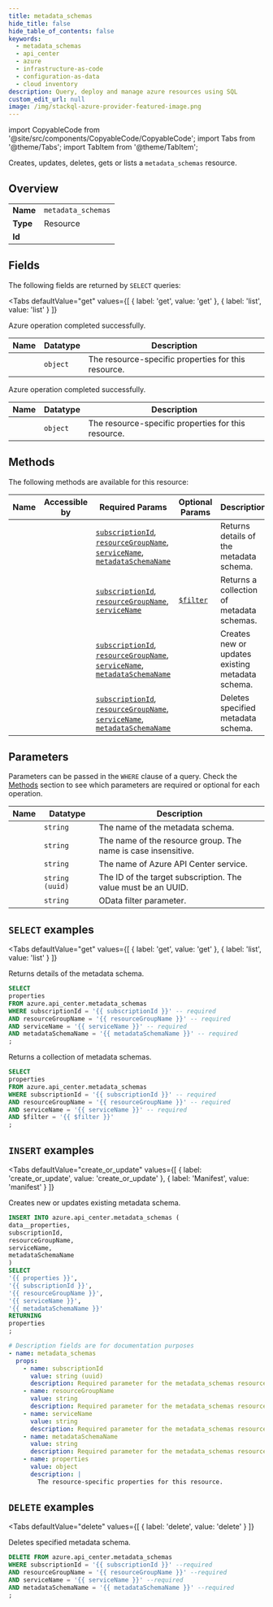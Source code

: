 ```yaml
--- 
title: metadata_schemas
hide_title: false
hide_table_of_contents: false
keywords:
  - metadata_schemas
  - api_center
  - azure
  - infrastructure-as-code
  - configuration-as-data
  - cloud inventory
description: Query, deploy and manage azure resources using SQL
custom_edit_url: null
image: /img/stackql-azure-provider-featured-image.png
---
```


import CopyableCode from '@site/src/components/CopyableCode/CopyableCode';
import Tabs from '@theme/Tabs';
import TabItem from '@theme/TabItem';

Creates, updates, deletes, gets or lists a <code>metadata_schemas</code> resource.

## Overview
<table><tbody>
<tr><td><b>Name</b></td><td><code>metadata_schemas</code></td></tr>
<tr><td><b>Type</b></td><td>Resource</td></tr>
<tr><td><b>Id</b></td><td><CopyableCode code="azure.api_center.metadata_schemas" /></td></tr>
</tbody></table>

## Fields

The following fields are returned by `SELECT` queries:

<Tabs
    defaultValue="get"
    values={[
        { label: 'get', value: 'get' },
        { label: 'list', value: 'list' }
    ]}
>
<TabItem value="get">

Azure operation completed successfully.

<table>
<thead>
    <tr>
    <th>Name</th>
    <th>Datatype</th>
    <th>Description</th>
    </tr>
</thead>
<tbody>
<tr>
    <td><CopyableCode code="properties" /></td>
    <td><code>object</code></td>
    <td>The resource-specific properties for this resource.</td>
</tr>
</tbody>
</table>
</TabItem>
<TabItem value="list">

Azure operation completed successfully.

<table>
<thead>
    <tr>
    <th>Name</th>
    <th>Datatype</th>
    <th>Description</th>
    </tr>
</thead>
<tbody>
<tr>
    <td><CopyableCode code="properties" /></td>
    <td><code>object</code></td>
    <td>The resource-specific properties for this resource.</td>
</tr>
</tbody>
</table>
</TabItem>
</Tabs>

## Methods

The following methods are available for this resource:

<table>
<thead>
    <tr>
    <th>Name</th>
    <th>Accessible by</th>
    <th>Required Params</th>
    <th>Optional Params</th>
    <th>Description</th>
    </tr>
</thead>
<tbody>
<tr>
    <td><a href="#get"><CopyableCode code="get" /></a></td>
    <td><CopyableCode code="select" /></td>
    <td><a href="#parameter-subscriptionId"><code>subscriptionId</code></a>, <a href="#parameter-resourceGroupName"><code>resourceGroupName</code></a>, <a href="#parameter-serviceName"><code>serviceName</code></a>, <a href="#parameter-metadataSchemaName"><code>metadataSchemaName</code></a></td>
    <td></td>
    <td>Returns details of the metadata schema.</td>
</tr>
<tr>
    <td><a href="#list"><CopyableCode code="list" /></a></td>
    <td><CopyableCode code="select" /></td>
    <td><a href="#parameter-subscriptionId"><code>subscriptionId</code></a>, <a href="#parameter-resourceGroupName"><code>resourceGroupName</code></a>, <a href="#parameter-serviceName"><code>serviceName</code></a></td>
    <td><a href="#parameter-$filter"><code>$filter</code></a></td>
    <td>Returns a collection of metadata schemas.</td>
</tr>
<tr>
    <td><a href="#create_or_update"><CopyableCode code="create_or_update" /></a></td>
    <td><CopyableCode code="insert" /></td>
    <td><a href="#parameter-subscriptionId"><code>subscriptionId</code></a>, <a href="#parameter-resourceGroupName"><code>resourceGroupName</code></a>, <a href="#parameter-serviceName"><code>serviceName</code></a>, <a href="#parameter-metadataSchemaName"><code>metadataSchemaName</code></a></td>
    <td></td>
    <td>Creates new or updates existing metadata schema.</td>
</tr>
<tr>
    <td><a href="#delete"><CopyableCode code="delete" /></a></td>
    <td><CopyableCode code="delete" /></td>
    <td><a href="#parameter-subscriptionId"><code>subscriptionId</code></a>, <a href="#parameter-resourceGroupName"><code>resourceGroupName</code></a>, <a href="#parameter-serviceName"><code>serviceName</code></a>, <a href="#parameter-metadataSchemaName"><code>metadataSchemaName</code></a></td>
    <td></td>
    <td>Deletes specified metadata schema.</td>
</tr>
</tbody>
</table>

## Parameters

Parameters can be passed in the `WHERE` clause of a query. Check the [Methods](#methods) section to see which parameters are required or optional for each operation.

<table>
<thead>
    <tr>
    <th>Name</th>
    <th>Datatype</th>
    <th>Description</th>
    </tr>
</thead>
<tbody>
<tr id="parameter-metadataSchemaName">
    <td><CopyableCode code="metadataSchemaName" /></td>
    <td><code>string</code></td>
    <td>The name of the metadata schema.</td>
</tr>
<tr id="parameter-resourceGroupName">
    <td><CopyableCode code="resourceGroupName" /></td>
    <td><code>string</code></td>
    <td>The name of the resource group. The name is case insensitive.</td>
</tr>
<tr id="parameter-serviceName">
    <td><CopyableCode code="serviceName" /></td>
    <td><code>string</code></td>
    <td>The name of Azure API Center service.</td>
</tr>
<tr id="parameter-subscriptionId">
    <td><CopyableCode code="subscriptionId" /></td>
    <td><code>string (uuid)</code></td>
    <td>The ID of the target subscription. The value must be an UUID.</td>
</tr>
<tr id="parameter-$filter">
    <td><CopyableCode code="$filter" /></td>
    <td><code>string</code></td>
    <td>OData filter parameter.</td>
</tr>
</tbody>
</table>

## `SELECT` examples

<Tabs
    defaultValue="get"
    values={[
        { label: 'get', value: 'get' },
        { label: 'list', value: 'list' }
    ]}
>
<TabItem value="get">

Returns details of the metadata schema.

```sql
SELECT
properties
FROM azure.api_center.metadata_schemas
WHERE subscriptionId = '{{ subscriptionId }}' -- required
AND resourceGroupName = '{{ resourceGroupName }}' -- required
AND serviceName = '{{ serviceName }}' -- required
AND metadataSchemaName = '{{ metadataSchemaName }}' -- required
;
```
</TabItem>
<TabItem value="list">

Returns a collection of metadata schemas.

```sql
SELECT
properties
FROM azure.api_center.metadata_schemas
WHERE subscriptionId = '{{ subscriptionId }}' -- required
AND resourceGroupName = '{{ resourceGroupName }}' -- required
AND serviceName = '{{ serviceName }}' -- required
AND $filter = '{{ $filter }}'
;
```
</TabItem>
</Tabs>


## `INSERT` examples

<Tabs
    defaultValue="create_or_update"
    values={[
        { label: 'create_or_update', value: 'create_or_update' },
        { label: 'Manifest', value: 'manifest' }
    ]}
>
<TabItem value="create_or_update">

Creates new or updates existing metadata schema.

```sql
INSERT INTO azure.api_center.metadata_schemas (
data__properties,
subscriptionId,
resourceGroupName,
serviceName,
metadataSchemaName
)
SELECT 
'{{ properties }}',
'{{ subscriptionId }}',
'{{ resourceGroupName }}',
'{{ serviceName }}',
'{{ metadataSchemaName }}'
RETURNING
properties
;
```
</TabItem>
<TabItem value="manifest">

```yaml
# Description fields are for documentation purposes
- name: metadata_schemas
  props:
    - name: subscriptionId
      value: string (uuid)
      description: Required parameter for the metadata_schemas resource.
    - name: resourceGroupName
      value: string
      description: Required parameter for the metadata_schemas resource.
    - name: serviceName
      value: string
      description: Required parameter for the metadata_schemas resource.
    - name: metadataSchemaName
      value: string
      description: Required parameter for the metadata_schemas resource.
    - name: properties
      value: object
      description: |
        The resource-specific properties for this resource.
```
</TabItem>
</Tabs>


## `DELETE` examples

<Tabs
    defaultValue="delete"
    values={[
        { label: 'delete', value: 'delete' }
    ]}
>
<TabItem value="delete">

Deletes specified metadata schema.

```sql
DELETE FROM azure.api_center.metadata_schemas
WHERE subscriptionId = '{{ subscriptionId }}' --required
AND resourceGroupName = '{{ resourceGroupName }}' --required
AND serviceName = '{{ serviceName }}' --required
AND metadataSchemaName = '{{ metadataSchemaName }}' --required
;
```
</TabItem>
</Tabs>
